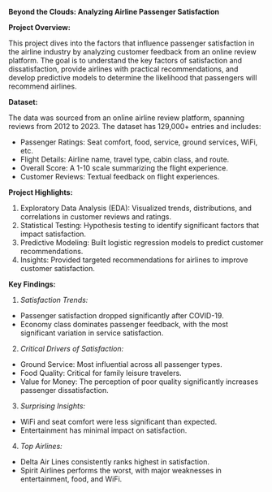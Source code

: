 **Beyond the Clouds: Analyzing Airline Passenger Satisfaction**

**Project Overview:**

This project dives into the factors that influence passenger satisfaction in the airline industry by analyzing customer feedback from an online review platform. The goal is to understand the key factors of satisfaction and dissatisfaction, provide airlines with practical recommendations, and develop predictive models to determine the likelihood that passengers will recommend airlines.

**Dataset:**

The data was sourced from an online airline review platform, spanning reviews from 2012 to 2023. The dataset has 129,000+ entries and includes:
- Passenger Ratings: Seat comfort, food, service, ground services, WiFi, etc.
- Flight Details: Airline name, travel type, cabin class, and route.
- Overall Score: A 1-10 scale summarizing the flight experience.
- Customer Reviews: Textual feedback on flight experiences.

**Project Highlights:**

1. Exploratory Data Analysis (EDA): Visualized trends, distributions, and correlations in customer reviews and ratings.
2. Statistical Testing: Hypothesis testing to identify significant factors that impact satisfaction.
3. Predictive Modeling: Built logistic regression models to predict customer recommendations.
4. Insights: Provided targeted recommendations for airlines to improve customer satisfaction.

**Key Findings:**
  1. _Satisfaction Trends:_
  - Passenger satisfaction dropped significantly after COVID-19.
  - Economy class dominates passenger feedback, with the most significant variation in service satisfaction.

  2. _Critical Drivers of Satisfaction:_
  - Ground Service: Most influential across all passenger types.
  - Food Quality: Critical for family leisure travelers.
  - Value for Money: The perception of poor quality significantly increases passenger dissatisfaction.

  3. _Surprising Insights:_
  - WiFi and seat comfort were less significant than expected.
  - Entertainment has minimal impact on satisfaction.

  4. _Top Airlines:_
  - Delta Air Lines consistently ranks highest in satisfaction.
  - Spirit Airlines performs the worst, with major weaknesses in entertainment, food, and WiFi.
